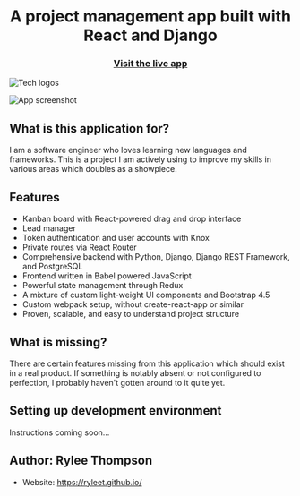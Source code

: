 <h1 align="center">A project management app built with React and Django</h1>

<h3 align="center">
  <a href="https://ryleet-app2.herokuapp.com/">Visit the live app</a>
</h3>

![Tech logos](https://i.imgur.com/VWn6YCG.png)

![App screenshot](https://i.imgur.com/AOoAeLf.png)

## What is this application for?

I am a software engineer who loves learning new languages and frameworks. This is a project I am actively using to improve my skills in various areas which doubles as a showpiece.

## Features

- Kanban board with React-powered drag and drop interface
- Lead manager
- Token authentication and user accounts with Knox
- Private routes via React Router
- Comprehensive backend with Python, Django, Django REST Framework, and PostgreSQL
- Frontend written in Babel powered JavaScript
- Powerful state management through Redux
- A mixture of custom light-weight UI components and Bootstrap 4.5
- Custom webpack setup, without create-react-app or similar
- Proven, scalable, and easy to understand project structure

## What is missing?

There are certain features missing from this application which should exist in a real product. If something is notably absent or not configured to perfection, I probably haven't gotten around to it quite yet.

## Setting up development environment

Instructions coming soon...

## Author: Rylee Thompson

- Website: https://ryleet.github.io/
